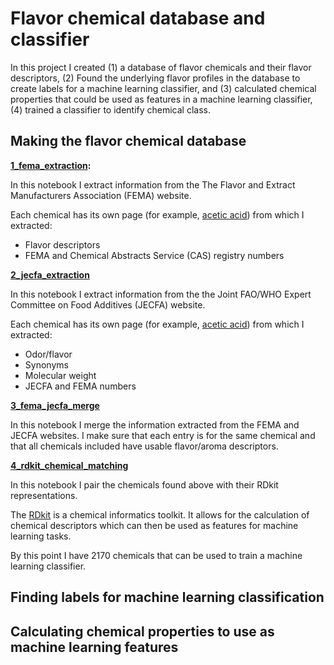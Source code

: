 # Flavor chemical database and classifier

In this project I created (1) a database of flavor chemicals and their flavor descriptors, (2) Found the underlying flavor profiles in the database to create labels for a machine learning classifier, and (3) calculated chemical properties that could be used as features in a machine learning classifier, (4) trained a classifier to identify chemical class.  

## Making the flavor chemical database 

__[1_fema_extraction](1_fema_extraction.ipynb):__

In this notebook I extract information from the The Flavor and Extract Manufacturers Association (FEMA) website.

Each chemical has its own page (for example, [acetic acid](https://www.femaflavor.org/acetic-acid-2)) from which I extracted:
- Flavor descriptors
- FEMA and Chemical Abstracts Service (CAS) registry numbers

__[2_jecfa_extraction](2_jecfa_extraction.ipynb)__

In this notebook I extract information from the the Joint FAO/WHO Expert Committee on Food Additives  (JECFA) website.

Each chemical has its own page (for example, [acetic acid](http://www.fao.org/food/food-safety-quality/scientific-advice/jecfa/jecfa-flav/details/en/c/3/)) from which I extracted:
- Odor/flavor
- Synonyms
- Molecular weight
- JECFA and FEMA numbers

__[3_fema_jecfa_merge](3_fema_jecfa_merge.ipynb)__

In this notebook I merge the information extracted from the FEMA and JECFA websites. I make sure that each entry is for the same chemical and that all chemicals included have usable flavor/aroma descriptors.

__[4_rdkit_chemical_matching](4_rdkit_chemical_matching.ipynb)__

In this notebook I pair the chemicals found above with their RDkit representations. 

The [RDkit](http://www.rdkit.org/docs/Overview.html) is a chemical informatics toolkit. It allows for the calculation of chemical descriptors which can then be used as features for machine learning tasks. 

By this point I have 2170 chemicals that can be used to train a machine learning classifier. 

## Finding labels for machine learning classification

## Calculating chemical properties to use as machine learning features